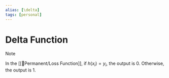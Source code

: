 ```yaml
---
alias: [\delta]
tags: [personal]
---
```

# Delta Function


> [!note]
>In the [[🗻Permanent/Loss Function]], if $h(x_i) = y_i$, the output is 0. Otherwise, the output is 1.